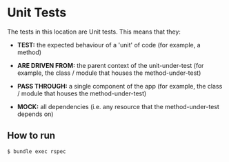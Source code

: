 
# Unit Tests

The tests in this location are Unit tests. This means that they:

* **TEST:** the expected behaviour of a 'unit' of code (for example, a method)

* **ARE DRIVEN FROM:** the parent context of the unit-under-test (for example, the class / module that houses the method-under-test)

* **PASS THROUGH:** a single component of the app (for example, the class / module that houses the method-under-test)

* **MOCK:** all dependencies (i.e. any resource that the method-under-test depends on)

## How to run

```
$ bundle exec rspec
```
